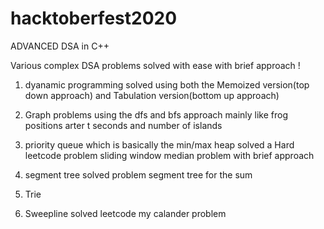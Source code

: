 # hacktoberfest2020
ADVANCED DSA in C++


Various complex DSA problems solved with ease with brief approach !

1. dyanamic programming solved using both the Memoized version(top down approach)
and Tabulation version(bottom up approach) 

2. Graph problems using the dfs and bfs approach mainly like frog positions arter 
t seconds and number of islands

3. priority queue which is basically the min/max heap solved a Hard leetcode problem
sliding window median problem with brief approach

4. segment tree solved problem segment tree for the sum

5. Trie

6. Sweepline solved leetcode my calander problem

